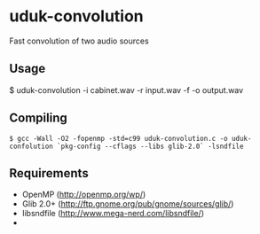 # uduk-convolution
Fast convolution of two audio sources

## Usage
$ uduk-convolution -i cabinet.wav -r input.wav -f -o output.wav

## Compiling

```
$ gcc -Wall -O2 -fopenmp -std=c99 uduk-convolution.c -o uduk-confolution `pkg-config --cflags --libs glib-2.0` -lsndfile
```

## Requirements
- OpenMP (http://openmp.org/wp/)
- Glib 2.0+ (http://ftp.gnome.org/pub/gnome/sources/glib/)
- libsndfile (http://www.mega-nerd.com/libsndfile/)
- 
[logo]: http://icons.iconarchive.com/icons/kearone/comicons/128/linux-icon.png
